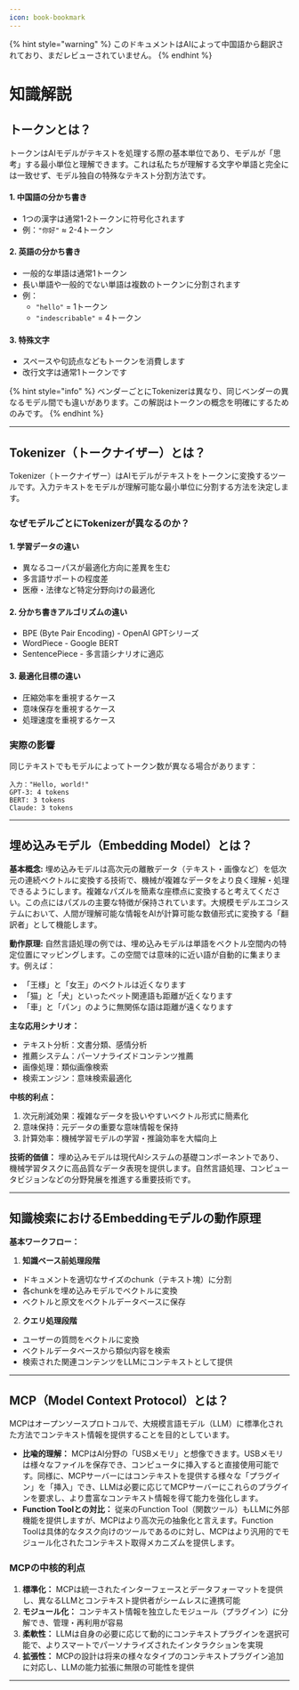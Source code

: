 ```yaml
---
icon: book-bookmark
---
```


{% hint style="warning" %}
このドキュメントはAIによって中国語から翻訳されており、まだレビューされていません。
{% endhint %}

# 知識解説

## トークンとは？

トークンはAIモデルがテキストを処理する際の基本単位であり、モデルが「思考」する最小単位と理解できます。これは私たちが理解する文字や単語と完全には一致せず、モデル独自の特殊なテキスト分割方法です。

#### 1. 中国語の分かち書き
* 1つの漢字は通常1-2トークンに符号化されます
* 例：`"你好"` ≈ 2-4トークン

#### 2. 英語の分かち書き
* 一般的な単語は通常1トークン
* 長い単語や一般的でない単語は複数のトークンに分割されます
* 例：
  * `"hello"` = 1トークン
  * `"indescribable"` = 4トークン

#### 3. 特殊文字
* スペースや句読点などもトークンを消費します
* 改行文字は通常1トークンです

{% hint style="info" %}
ベンダーごとにTokenizerは異なり、同じベンダーの異なるモデル間でも違いがあります。この解説はトークンの概念を明確にするためのみです。
{% endhint %}

***

## Tokenizer（トークナイザー）とは？

Tokenizer（トークナイザー）はAIモデルがテキストをトークンに変換するツールです。入力テキストをモデルが理解可能な最小単位に分割する方法を決定します。

### なぜモデルごとにTokenizerが異なるのか？

#### 1. 学習データの違い
* 異なるコーパスが最適化方向に差異を生む
* 多言語サポートの程度差
* 医療・法律など特定分野向けの最適化

#### 2. 分かち書きアルゴリズムの違い
* BPE (Byte Pair Encoding) - OpenAI GPTシリーズ
* WordPiece - Google BERT
* SentencePiece - 多言語シナリオに適応

#### 3. 最適化目標の違い
* 圧縮効率を重視するケース
* 意味保存を重視するケース
* 処理速度を重視するケース

### 実際の影響
同じテキストでもモデルによってトークン数が異なる場合があります：

```
入力："Hello, world!"
GPT-3: 4 tokens
BERT: 3 tokens
Claude: 3 tokens
```

***

## 埋め込みモデル（Embedding Model）とは？

**基本概念:** 埋め込みモデルは高次元の離散データ（テキスト・画像など）を低次元の連続ベクトルに変換する技術で、機械が複雑なデータをより良く理解・処理できるようにします。複雑なパズルを簡素な座標点に変換すると考えてください。この点にはパズルの主要な特徴が保持されています。大規模モデルエコシステムにおいて、人間が理解可能な情報をAIが計算可能な数値形式に変換する「翻訳者」として機能します。

**動作原理:** 自然言語処理の例では、埋め込みモデルは単語をベクトル空間内の特定位置にマッピングします。この空間では意味的に近い語が自動的に集まります。例えば：

* 「王様」と「女王」のベクトルは近くなります
* 「猫」と「犬」といったペット関連語も距離が近くなります
* 「車」と「パン」のように無関係な語は距離が遠くなります

**主な応用シナリオ：**
* テキスト分析：文書分類、感情分析
* 推薦システム：パーソナライズドコンテンツ推薦
* 画像処理：類似画像検索
* 検索エンジン：意味検索最適化

**中核的利点：**
1. 次元削減効果：複雑なデータを扱いやすいベクトル形式に簡素化
2. 意味保持：元データの重要な意味情報を保持
3. 計算効率：機械学習モデルの学習・推論効率を大幅向上

**技術的価値：** 埋め込みモデルは現代AIシステムの基礎コンポーネントであり、機械学習タスクに高品質なデータ表現を提供します。自然言語処理、コンピュータビジョンなどの分野発展を推進する重要技術です。

***

## 知識検索におけるEmbeddingモデルの動作原理

**基本ワークフロー：**

1. **知識ベース前処理段階**
* ドキュメントを適切なサイズのchunk（テキスト塊）に分割
* 各chunkを埋め込みモデルでベクトルに変換
* ベクトルと原文をベクトルデータベースに保存

2. **クエリ処理段階**
* ユーザーの質問をベクトルに変換
* ベクトルデータベースから類似内容を検索
* 検索された関連コンテンツをLLMにコンテキストとして提供

***

## **MCP（Model Context Protocol）とは？**

MCPはオープンソースプロトコルで、大規模言語モデル（LLM）に標準化された方法でコンテキスト情報を提供することを目的としています。

* **比喩的理解：** MCPはAI分野の「USBメモリ」と想像できます。USBメモリは様々なファイルを保存でき、コンピュータに挿入すると直接使用可能です。同様に、MCPサーバーにはコンテキストを提供する様々な「プラグイン」を「挿入」でき、LLMは必要に応じてMCPサーバーにこれらのプラグインを要求し、より豊富なコンテキスト情報を得て能力を強化します。
* **Function Toolとの対比：** 従来のFunction Tool（関数ツール）もLLMに外部機能を提供しますが、MCPはより高次元の抽象化と言えます。Function Toolは具体的なタスク向けのツールであるのに対し、MCPはより汎用的でモジュール化されたコンテキスト取得メカニズムを提供します。

### **MCPの中核的利点**

1. **標準化：** MCPは統一されたインターフェースとデータフォーマットを提供し、異なるLLMとコンテキスト提供者がシームレスに連携可能
2. **モジュール化：** コンテキスト情報を独立したモジュール（プラグイン）に分解でき、管理・再利用が容易
3. **柔軟性：** LLMは自身の必要に応じて動的にコンテキストプラグインを選択可能で、よりスマートでパーソナライズされたインタラクションを実現
4. **拡張性：** MCPの設計は将来の様々なタイプのコンテキストプラグイン追加に対応し、LLMの能力拡張に無限の可能性を提供

***